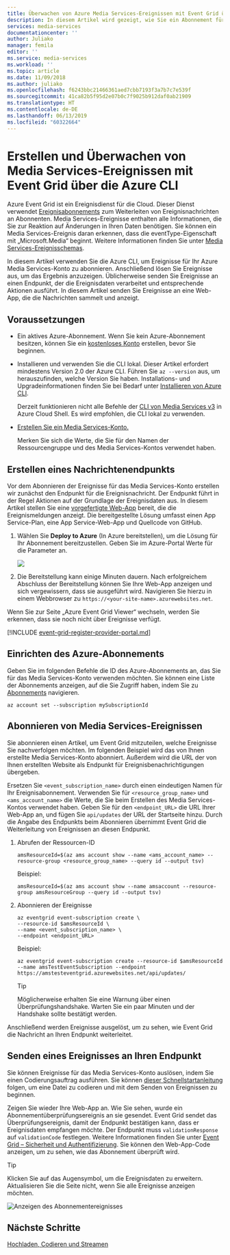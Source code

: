 ```yaml
---
title: Überwachen von Azure Media Services-Ereignissen mit Event Grid über die CLI | Microsoft-Dokumentation
description: In diesem Artikel wird gezeigt, wie Sie ein Abonnement für Event Grid abschließen können, um Azure Media Services-Ereignisse zu überwachen.
services: media-services
documentationcenter: ''
author: Juliako
manager: femila
editor: ''
ms.service: media-services
ms.workload: ''
ms.topic: article
ms.date: 11/09/2018
ms.author: juliako
ms.openlocfilehash: f6243bbc21466361aed7cbb7193f3a7b7c7e539f
ms.sourcegitcommit: 41ca82b5f95d2e07b0c7f9025b912daf0ab21909
ms.translationtype: HT
ms.contentlocale: de-DE
ms.lasthandoff: 06/13/2019
ms.locfileid: "60322664"
---
```

# <a name="create-and-monitor-media-services-events-with-event-grid-using-the-azure-cli"></a>Erstellen und Überwachen von Media Services-Ereignissen mit Event Grid über die Azure CLI

Azure Event Grid ist ein Ereignisdienst für die Cloud. Dieser Dienst verwendet [Ereignisabonnements](../../event-grid/concepts.md#event-subscriptions) zum Weiterleiten von Ereignisnachrichten an Abonnenten. Media Services-Ereignisse enthalten alle Informationen, die Sie zur Reaktion auf Änderungen in Ihren Daten benötigen. Sie können ein Media Services-Ereignis daran erkennen, dass die eventType-Eigenschaft mit „Microsoft.Media“ beginnt. Weitere Informationen finden Sie unter [Media Services-Ereignisschemas](media-services-event-schemas.md).

In diesem Artikel verwenden Sie die Azure CLI, um Ereignisse für Ihr Azure Media Services-Konto zu abonnieren. Anschließend lösen Sie Ereignisse aus, um das Ergebnis anzuzeigen. Üblicherweise senden Sie Ereignisse an einen Endpunkt, der die Ereignisdaten verarbeitet und entsprechende Aktionen ausführt. In diesem Artikel senden Sie Ereignisse an eine Web-App, die die Nachrichten sammelt und anzeigt.

## <a name="prerequisites"></a>Voraussetzungen

- Ein aktives Azure-Abonnement. Wenn Sie kein Azure-Abonnement besitzen, können Sie ein [kostenloses Konto](https://azure.microsoft.com/free/?ref=microsoft.com&utm_source=microsoft.com&utm_medium=docs&utm_campaign=visualstudio) erstellen, bevor Sie beginnen.
- Installieren und verwenden Sie die CLI lokal. Dieser Artikel erfordert mindestens Version 2.0 der Azure CLI. Führen Sie `az --version` aus, um herauszufinden, welche Version Sie haben. Installations- und Upgradeinformationen finden Sie bei Bedarf unter [Installieren von Azure CLI](/cli/azure/install-azure-cli). 

    Derzeit funktionieren nicht alle Befehle der [CLI von Media Services v3](https://aka.ms/ams-v3-cli-ref) in Azure Cloud Shell. Es wird empfohlen, die CLI lokal zu verwenden.

- [Erstellen Sie ein Media Services-Konto.](create-account-cli-how-to.md)

    Merken Sie sich die Werte, die Sie für den Namen der Ressourcengruppe und des Media Services-Kontos verwendet haben.

## <a name="create-a-message-endpoint"></a>Erstellen eines Nachrichtenendpunkts

Vor dem Abonnieren der Ereignisse für das Media Services-Konto erstellen wir zunächst den Endpunkt für die Ereignisnachricht. Der Endpunkt führt in der Regel Aktionen auf der Grundlage der Ereignisdaten aus. In diesem Artikel stellen Sie eine [vorgefertigte Web-App](https://github.com/Azure-Samples/azure-event-grid-viewer) bereit, die die Ereignismeldungen anzeigt. Die bereitgestellte Lösung umfasst einen App Service-Plan, eine App Service-Web-App und Quellcode von GitHub.

1. Wählen Sie **Deploy to Azure** (In Azure bereitstellen), um die Lösung für Ihr Abonnement bereitzustellen. Geben Sie im Azure-Portal Werte für die Parameter an.

   <a href="https://portal.azure.com/#create/Microsoft.Template/uri/https%3A%2F%2Fraw.githubusercontent.com%2FAzure-Samples%2Fazure-event-grid-viewer%2Fmaster%2Fazuredeploy.json" target="_blank"><img src="https://azuredeploy.net/deploybutton.png"/></a>

1. Die Bereitstellung kann einige Minuten dauern. Nach erfolgreichem Abschluss der Bereitstellung können Sie Ihre Web-App anzeigen und sich vergewissern, dass sie ausgeführt wird. Navigieren Sie hierzu in einem Webbrowser zu `https://<your-site-name>.azurewebsites.net`.

Wenn Sie zur Seite „Azure Event Grid Viewer“ wechseln, werden Sie erkennen, dass sie noch nicht über Ereignisse verfügt.
   
[!INCLUDE [event-grid-register-provider-portal.md](../../../includes/event-grid-register-provider-portal.md)]

## <a name="set-the-azure-subscription"></a>Einrichten des Azure-Abonnements

Geben Sie im folgenden Befehle die ID des Azure-Abonnements an, das Sie für das Media Services-Konto verwenden möchten. Sie können eine Liste der Abonnements anzeigen, auf die Sie Zugriff haben, indem Sie zu [Abonnements](https://portal.azure.com/#blade/Microsoft_Azure_Billing/SubscriptionsBlade) navigieren.

```azurecli
az account set --subscription mySubscriptionId
```

## <a name="subscribe-to-media-services-events"></a>Abonnieren von Media Services-Ereignissen

Sie abonnieren einen Artikel, um Event Grid mitzuteilen, welche Ereignisse Sie nachverfolgen möchten. Im folgenden Beispiel wird das von Ihnen erstellte Media Services-Konto abonniert. Außerdem wird die URL der von Ihnen erstellten Website als Endpunkt für Ereignisbenachrichtigungen übergeben. 

Ersetzen Sie `<event_subscription_name>` durch einen eindeutigen Namen für Ihr Ereignisabonnement. Verwenden Sie für `<resource_group_name>` und `<ams_account_name>` die Werte, die Sie beim Erstellen des Media Services-Kontos verwendet haben. Geben Sie für den `<endpoint_URL>` die URL Ihrer Web-App an, und fügen Sie `api/updates` der URL der Startseite hinzu. Durch die Angabe des Endpunkts beim Abonnieren übernimmt Event Grid die Weiterleitung von Ereignissen an diesen Endpunkt. 

1. Abrufen der Ressourcen-ID

    ```azurecli
    amsResourceId=$(az ams account show --name <ams_account_name> --resource-group <resource_group_name> --query id --output tsv)
    ```

    Beispiel:

    ```
    amsResourceId=$(az ams account show --name amsaccount --resource-group amsResourceGroup --query id --output tsv)
    ```

2. Abonnieren der Ereignisse

    ```azurecli
    az eventgrid event-subscription create \
    --resource-id $amsResourceId \
    --name <event_subscription_name> \
    --endpoint <endpoint_URL>
    ```

    Beispiel:

    ```
    az eventgrid event-subscription create --resource-id $amsResourceId --name amsTestEventSubscription --endpoint https://amstesteventgrid.azurewebsites.net/api/updates/
    ```    

    > [!TIP]
    > Möglicherweise erhalten Sie eine Warnung über einen Überprüfungshandshake. Warten Sie ein paar Minuten und der Handshake sollte bestätigt werden.

Anschließend werden Ereignisse ausgelöst, um zu sehen, wie Event Grid die Nachricht an Ihren Endpunkt weiterleitet.

## <a name="send-an-event-to-your-endpoint"></a>Senden eines Ereignisses an Ihren Endpunkt

Sie können Ereignisse für das Media Services-Konto auslösen, indem Sie einen Codierungsauftrag ausführen. Sie können [dieser Schnellstartanleitung](stream-files-dotnet-quickstart.md) folgen, um eine Datei zu codieren und mit dem Senden von Ereignissen zu beginnen. 

Zeigen Sie wieder Ihre Web-App an. Wie Sie sehen, wurde ein Abonnementüberprüfungsereignis an sie gesendet. Event Grid sendet das Überprüfungsereignis, damit der Endpunkt bestätigen kann, dass er Ereignisdaten empfangen möchte. Der Endpunkt muss `validationResponse` auf `validationCode` festlegen. Weitere Informationen finden Sie unter [Event Grid – Sicherheit und Authentifizierung](../../event-grid/security-authentication.md). Sie können den Web-App-Code anzeigen, um zu sehen, wie das Abonnement überprüft wird.

> [!TIP]
> Klicken Sie auf das Augensymbol, um die Ereignisdaten zu erweitern. Aktualisieren Sie die Seite nicht, wenn Sie alle Ereignisse anzeigen möchten.

![Anzeigen des Abonnementereignisses](./media/monitor-events-portal/view-subscription-event.png)

## <a name="next-steps"></a>Nächste Schritte

[Hochladen, Codieren und Streamen](stream-files-tutorial-with-api.md)

